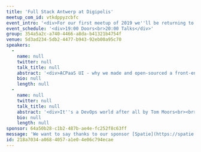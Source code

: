 ```yaml
---
title: 'Full Stack Antwerp at Digipolis'
meetup_com_id: vtkdppyzcbfc
event_intro: '<div>For our first meetup of 2019 we''ll be returning to the Digipolis offices. We''ll have two talks lined up for you. Joeri Sebrechts will talk about a front-end framework his team opensourced. Tom Moors will introduce us in the wonderful world of DevOps.<br><br>You can come hungry and thirsty: we''ll have sandwiches and drinks!<br><br>If you come by car, there are parking spots available. The parking lot is behind the second building and is reachable via the entrance on Generaal Armstrongweg. All visitors have to walk around the building and use the entrance at Emiel Vloorsstraat.&nbsp; When you want to drive off the parking again, the port will automatically open when you approach it.</div>'
event_schedule: '<div>19:00 Doors<br>20:00 Talks</div>'
group: 354a5a2c-a740-4466-a8da-b41321b4754f
venue: 5d3ad234-5db2-4477-b943-92eb00a95c70
speakers:
  -
    name: null
    twitter: null
    talk_title: null
    abstract: '<div>ACPaaS UI - why we made and open-sourced a front-end framework by Joeri Sebrechts<br><br>What if you had to deliver software to run many aspects of the daily life of more than half a million people? This is the particular challenge that Digipolis must solve for the city of Antwerp. It is that challenge that has led us to develop our own front-end framework called ACPaaS UI, built on top of Angular and React. This talk covers the why and how of this framework, the lessons learned along the way, and where we want to take it in the future.<br><br>Speaker: Joeri is a digital experience platform architect at Digipolis, working on elements of their ACPaaS city platform. Across his career as a software developer he has come into contact with many technologies and domains, from IOT to Big Data and most things in between. He considers himself an information addict and is always happy to learn new things.<br><br>Length: 45min</div>'
    bio: null
    length: null
  -
    name: null
    twitter: null
    talk_title: null
    abstract: '<div>It''s a DevOps world after all by Tom Moors<br><br>In 2009, the talk "10+ deploys a day" at Flickr ignited a whole new movement that got known as DevOps. Ten years later, we meet here just in time to make our New Year''s resolutions. In this talk we''ll revisit the foundations and dive into good, the bad (and even some ugly) practices to truly make in impact in 2019 - who wants to be a 10x developer if you can be a part of 100x team!<br><br>Speaker: Tom Moors is a 32 year old software engineer who spends his days improving the way how teams work together, mainly fueled by Atlassian tools. When the evening falls, he turns into a young father of 2 girls. Twitter: <a href="https://twitter.com/tommoors">@tommoors</a><br><br>Length: 30min</div>'
    bio: null
    length: null
sponsor: 64a50b28-c1b2-487b-ae4e-fc252f8c63ff
message: 'We want to say thanks to our sponsor [Spatie](https://spatie.be/). Be sure to take a look at [all the open source PHP and Laravel packages](https://spatie.be/open-source/packages) they have created.'
id: 218a7034-a068-4057-a1e0-4e06c794ecae
---
```

